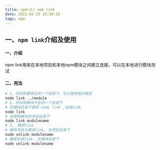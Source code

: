 ```yaml
---
title: npm(三) npm link
date: 2021-02-25 15:50:15
tags: npm
---
```


## 一、`npm link`介绍及使用

#### 一、介绍

npm link用来在本地项目和本地npm模块之间建立连接，可以在本地进行模块测试

#### 二、用法

```bash
# 1、项目和模块在同一个目录下，可以使用相对路径
node link ../module
# 2、项目和模块不在同一个目录下
# 在模块目录下使用 node link ,全局link
node link
# 到使用模块的项目目录下
node link modulename
# 3、 解除link
# 解除项目与模块link, 在项目目录下
node unlink modulename
# 解除全局link ,在模块目录下
node unlink modulename
```
